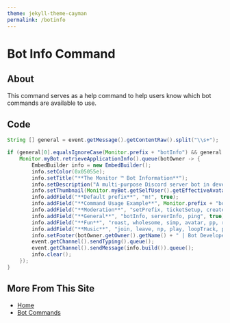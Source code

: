 ```yaml
---
theme: jekyll-theme-cayman
permalink: /botinfo
---
```

# Bot Info Command

## About
This command serves as a help command to help users know which bot commands are available to use. 

## Code
```java
String [] general = event.getMessage().getContentRaw().split("\\s+");

if (general[0].equalsIgnoreCase(Monitor.prefix + "botInfo") && general.length == 1) {
    Monitor.myBot.retrieveApplicationInfo().queue(botOwner -> {
        EmbedBuilder info = new EmbedBuilder();
        info.setColor(0x05055e);
        info.setTitle("**The Monitor ™ Bot Information**");
        info.setDescription("A multi-purpose Discord server bot in development.");
        info.setThumbnail(Monitor.myBot.getSelfUser().getEffectiveAvatarUrl());
        info.addField("**Default prefix**", "m!", true);
        info.addField("**Command Usage Example**", Monitor.prefix + "botInfo", false);
        info.addField("**Moderation**", "setPrefix, ticketSetup, createInvite, mute, unmute, purge, kick, ban, unban", true);
        info.addField("**General**", "botInfo, serverInfo, ping", true);
        info.addField("**Fun**", "roast, wholesome, simp, avatar, pp, rps, meme", true);
        info.addField("**Music**", "join, leave, np, play, loopTrack, pause, skip, queue, clear", true);
        info.setFooter(botOwner.getOwner().getName() + " | Bot Developer", botOwner.getOwner().getEffectiveAvatarUrl());
        event.getChannel().sendTyping().queue();
        event.getChannel().sendMessage(info.build()).queue();
        info.clear();
    });
}
```

## More From This Site
* [Home](https://rafi-99.github.io/The-Monitor/)
* [Bot Commands](https://rafi-99.github.io/The-Monitor/commands)